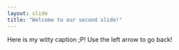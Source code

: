 ```yaml
---
layout: slide
title: "Welcome to our second slide!"
---
```

Here is my witty caption ;P!
Use the left arrow to go back!
